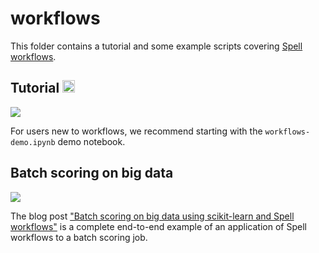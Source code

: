 # workflows

This folder contains a tutorial and some example scripts covering [Spell workflows](http://spell.run/docs/workflow_overview/).

## Tutorial <a href="https://web.spell.ml/workspace_create?workspaceName=workflows-demo&githubUrl=https%3A%2F%2Fgithub.com%2Fspellml%2Fexamples"><img src=https://spell.ml/badge.svg height=20px/></a>

![](https://i.imgur.com/vapvVIr.png)

For users new to workflows, we recommend starting with the `workflows-demo.ipynb` demo notebook.

## Batch scoring on big data

![](https://i.imgur.com/97Yz8kp.png)

The blog post ["Batch scoring on big data using scikit-learn and Spell workflows"](https://spell.ml/blog/batch-scoring-on-big-data-using-scikit-learn-and-spell-X4YjZBEAACQAHtJw) is a complete end-to-end example of an application of Spell workflows to a batch scoring job.
